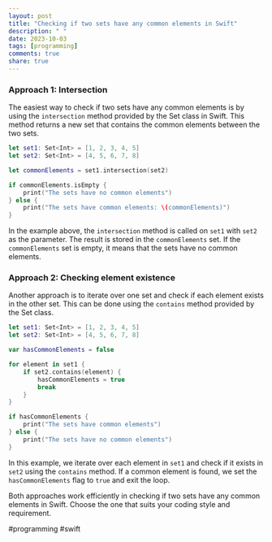 ```yaml
---
layout: post
title: "Checking if two sets have any common elements in Swift"
description: " "
date: 2023-10-03
tags: [programming]
comments: true
share: true
---
```


### Approach 1: Intersection

The easiest way to check if two sets have any common elements is by using the `intersection` method provided by the Set class in Swift. This method returns a new set that contains the common elements between the two sets.

```swift
let set1: Set<Int> = [1, 2, 3, 4, 5]
let set2: Set<Int> = [4, 5, 6, 7, 8]

let commonElements = set1.intersection(set2)

if commonElements.isEmpty {
    print("The sets have no common elements")
} else {
    print("The sets have common elements: \(commonElements)")
}
```

In the example above, the `intersection` method is called on `set1` with `set2` as the parameter. The result is stored in the `commonElements` set. If the `commonElements` set is empty, it means that the sets have no common elements.

### Approach 2: Checking element existence

Another approach is to iterate over one set and check if each element exists in the other set. This can be done using the `contains` method provided by the Set class.

```swift
let set1: Set<Int> = [1, 2, 3, 4, 5]
let set2: Set<Int> = [4, 5, 6, 7, 8]

var hasCommonElements = false

for element in set1 {
    if set2.contains(element) {
        hasCommonElements = true
        break
    }
}

if hasCommonElements {
    print("The sets have common elements")
} else {
    print("The sets have no common elements")
}
```

In this example, we iterate over each element in `set1` and check if it exists in `set2` using the `contains` method. If a common element is found, we set the `hasCommonElements` flag to `true` and exit the loop.

Both approaches work efficiently in checking if two sets have any common elements in Swift. Choose the one that suits your coding style and requirement.

#programming #swift